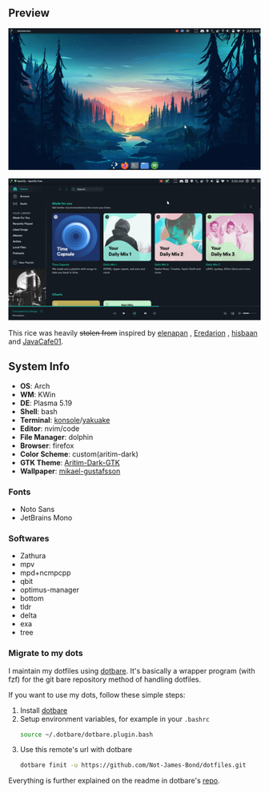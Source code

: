 

## Preview

<p align="center">
<img src="https://github.com/Not-James-Bond/dotfiles/blob/master/.config/custom-dot/images/Screenshot_20201007_024600.png" alt="img" width="900px">
</p>

<p align="center">
<img src="https://github.com/Not-James-Bond/dotfiles/blob/master/.config/custom-dot/images/Screenshot_20201007_030602.png" alt="img" width="900px">
</p>

This rice was heavily ~~stolen from~~ inspired by [elenapan](https://github.com/elenapan/dotfiles/tree/master/config/awesome) , [Eredarion](https://github.com/Eredarion/dotfiles/tree/master/.config/awesome) , [hisbaan](https://github.com/hisbaan/dotfiles-laptop/tree/master/.config) and [JavaCafe01](https://github.com/JavaCafe01/dotfiles/tree/master/.config).

## System Info

+ **OS**: Arch
+ **WM**: KWin
+ **DE**: Plasma 5.19
+ **Shell**: bash
+ **Terminal**: [konsole](https://github.com/KDE/konsole)/[yakuake](https://github.com/KDE/yakuake)
+ **Editor**: nvim/code
+ **File Manager**: dolphin
+ **Browser**: firefox
+ **Color Scheme**: custom(aritim-dark)
+ **GTK Theme**: [Aritim-Dark-GTK](https://github.com/Ki113R/Aritim-Dark-GTK)
+ **Wallpaper**: [mikael-gustafsson](https://mikaelgustafsson.artstation.com/)

### Fonts

+ Noto Sans
+ JetBrains Mono

### Softwares

+ Zathura
+ mpv
+ mpd+ncmpcpp
+ qbit
+ optimus-manager
+ bottom
+ tldr
+ delta 
+ exa
+ tree

### Migrate to my dots

I maintain my dotfiles using [dotbare](https://github.com/kazhala/dotbare). It's basically a wrapper program (with fzf) for the git bare repository method of handling dotfiles.

If you want to use my dots, follow these simple steps: 
1. Install [dotbare](https://github.com/kazhala/dotbare)
2. Setup environment variables, for example in your `.bashrc` 
    ```bash
    source ~/.dotbare/dotbare.plugin.bash
    ```
3. Use this remote's url with dotbare
    ```bash
    dotbare finit -u https://github.com/Not-James-Bond/dotfiles.git
    ```
Everything is further explained on the readme in dotbare's [repo](https://github.com/kazhala/dotbare).

